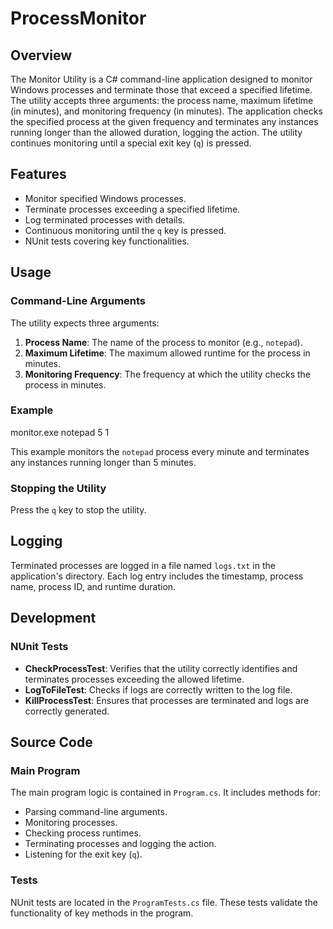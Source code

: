 # ProcessMonitor

## Overview

The Monitor Utility is a C# command-line application designed to monitor Windows processes and terminate those that exceed a specified lifetime. The utility accepts three arguments: the process name, maximum lifetime (in minutes), and monitoring frequency (in minutes). The application checks the specified process at the given frequency and terminates any instances running longer than the allowed duration, logging the action. The utility continues monitoring until a special exit key (`q`) is pressed.

## Features

- Monitor specified Windows processes.
- Terminate processes exceeding a specified lifetime.
- Log terminated processes with details.
- Continuous monitoring until the `q` key is pressed.
- NUnit tests covering key functionalities.

## Usage

### Command-Line Arguments

The utility expects three arguments:
1. **Process Name**: The name of the process to monitor (e.g., `notepad`).
2. **Maximum Lifetime**: The maximum allowed runtime for the process in minutes.
3. **Monitoring Frequency**: The frequency at which the utility checks the process in minutes.

### Example

monitor.exe notepad 5 1

This example monitors the `notepad` process every minute and terminates any instances running longer than 5 minutes.


### Stopping the Utility

Press the `q` key to stop the utility.

## Logging

Terminated processes are logged in a file named `logs.txt` in the application's directory. Each log entry includes the timestamp, process name, process ID, and runtime duration.

## Development

### NUnit Tests

- **CheckProcessTest**: Verifies that the utility correctly identifies and terminates processes exceeding the allowed lifetime.
- **LogToFileTest**: Checks if logs are correctly written to the log file.
- **KillProcessTest**: Ensures that processes are terminated and logs are correctly generated.

## Source Code

### Main Program

The main program logic is contained in `Program.cs`. It includes methods for:

- Parsing command-line arguments.
- Monitoring processes.
- Checking process runtimes.
- Terminating processes and logging the action.
- Listening for the exit key (`q`).

### Tests

NUnit tests are located in the `ProgramTests.cs` file. These tests validate the functionality of key methods in the program.
